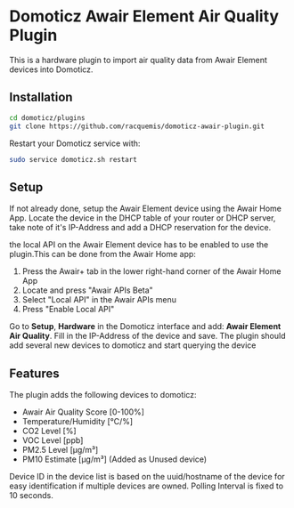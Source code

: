 # Domoticz Awair Element Air Quality Plugin
This is a hardware plugin to import air quality data from Awair Element devices into Domoticz.

Installation
----------------------
```bash
cd domoticz/plugins
git clone https://github.com/racquemis/domoticz-awair-plugin.git
```

Restart your Domoticz service with:

```bash
sudo service domoticz.sh restart
```
Setup
----------------------
If not already done, setup the Awair Element device using the Awair Home App.
Locate the device in the DHCP table of your router or DHCP server, take note of it's IP-Address and add a DHCP reservation for the device.

the local API on the Awair Element device has to be enabled to use the plugin.This can be done from the Awair Home app:
1. Press the Awair+ tab in the lower right-hand corner of the Awair Home App
2. Locate and press "Awair APIs Beta"
3. Select "Local API" in the Awair APIs menu
4. Press "Enable Local API"

Go to **Setup**, **Hardware** in the Domoticz interface and add:
**Awair Element Air Quality**.
Fill in the IP-Address of the device and save.
The plugin should add several new devices to domoticz and start querying the device

Features
----------------------
The plugin adds the following devices to domoticz:
- Awair Air Quality Score [0-100%]
- Temperature/Humidity [°C/%]
- CO2 Level [%]
- VOC Level [ppb]
- PM2.5 Level [µg/m³]
- PM10 Estimate [µg/m³] (Added as Unused device)

Device ID in the device list is based on the uuid/hostname of the device for easy identification if multiple devices are owned.
Polling Interval is fixed to 10 seconds.
